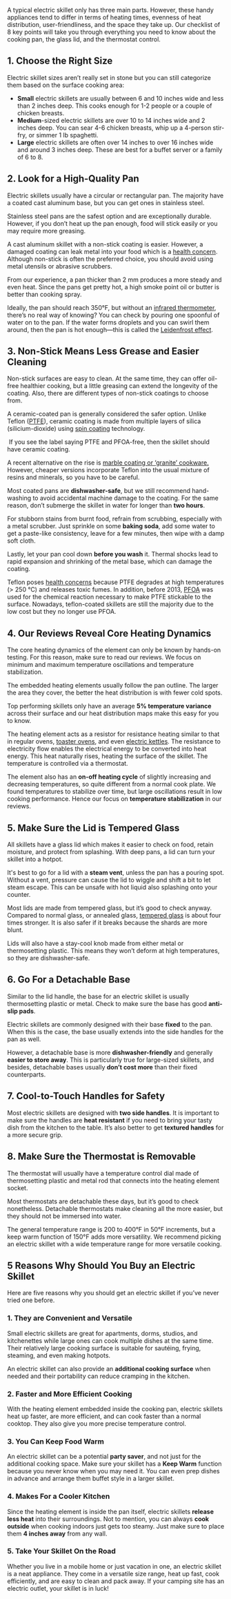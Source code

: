 A typical electric skillet only has three main parts. However, these handy appliances tend to differ in terms of heating times, evenness of heat distribution, user-friendliness, and the space they take up. Our checklist of 8 key points will take you through everything you need to know about the cooking pan, the glass lid, and the thermostat control.

1\. Choose the Right Size
-------------------------

Electric skillet sizes aren’t really set in stone but you can still categorize them based on the surface cooking area:

*   **Small** electric skillets are usually between 6 and 10 inches wide and less than 2 inches deep. This cooks enough for 1-2 people or a couple of chicken breasts.
*   **Medium**\-sized electric skillets are over 10 to 14 inches wide and 2 inches deep. You can sear 4-6 chicken breasts, whip up a 4-person stir-fry, or simmer 1 lb spaghetti.
*   **Large** electric skillets are often over 14 inches to over 16 inches wide and around 3 inches deep. These are best for a buffet server or a family of 6 to 8.

2\. Look for a High-Quality Pan
-------------------------------

Electric skillets usually have a circular or rectangular pan. The majority have a coated cast aluminum base, but you can get ones in stainless steel.

Stainless steel pans are the safest option and are exceptionally durable. However, if you don’t heat up the pan enough, food will stick easily or you may require more greasing.

A cast aluminum skillet with a non-stick coating is easier. However, a damaged coating can leak metal into your food which is a [health concern](https://efsa.onlinelibrary.wiley.com/doi/epdf/10.2903/j.efsa.2008.754). Although non-stick is often the preferred choice, you should avoid using metal utensils or abrasive scrubbers.

From our experience, a pan thicker than 2 mm produces a more steady and even heat. Since the pans get pretty hot, a high smoke point oil or butter is better than cooking spray. 

Ideally, the pan should reach 350°F, but without an [infrared thermometer](https://healthykitchen101.com/thermometers/reviews/best/infrared-thermometers/), there’s no real way of knowing? You can check by pouring one spoonful of water on to the pan. If the water forms droplets and you can swirl them around, then the pan is hot enough—this is called the [Leidenfrost effect](https://www.sciencedirect.com/topics/engineering/leidenfrost-effect).

3\. Non-Stick Means Less Grease and Easier Cleaning
---------------------------------------------------

Non-stick surfaces are easy to clean. At the same time, they can offer oil-free healthier cooking, but a little greasing can extend the longevity of the coating. Also, there are different types of non-stick coatings to choose from.

A ceramic-coated pan is generally considered the safer option. Unlike Teflon ([PTFE](https://phys.org/news/2022-10-teflon-coating-hot-microplastics-cooking.html)), ceramic coating is made from multiple layers of silica (silicium-dioxide) using [spin coating](https://link.springer.com/chapter/10.1007/978-0-387-88953-5_4) technology.

 If you see the label saying PTFE and PFOA-free, then the skillet should have ceramic coating.

A recent alternative on the rise is [marble coating or ‘granite’ cookware.](https://thekitcheneye.com/what-is-marble-coating-cookware/) However, cheaper versions incorporate Teflon into the usual mixture of resins and minerals, so you have to be careful.

Most coated pans are **dishwasher-safe**, but we still recommend hand-washing to avoid accidental machine damage to the coating. For the same reason, don’t submerge the skillet in water for longer than **two hours**.

For stubborn stains from burnt food, refrain from scrubbing, especially with a metal scrubber. Just sprinkle on some **baking soda**, add some water to get a paste-like consistency, leave for a few minutes, then wipe with a damp soft cloth.

Lastly, let your pan cool down **before you wash** it. Thermal shocks lead to rapid expansion and shrinking of the metal base, which can damage the coating.

Teflon poses [health concerns](https://www.sciencedirect.com/science/article/pii/S0041008X00990379) because PTFE degrades at high temperatures (> 250 °C) and releases toxic fumes. In addition, before 2013, [PFOA](https://www.cdc.gov/biomonitoring/PFOA_FactSheet.html) was used for the chemical reaction necessary to make PTFE stickable to the surface. Nowadays, teflon-coated skillets are still the majority due to the low cost but they no longer use PFOA.

4\. Our Reviews Reveal Core Heating Dynamics
--------------------------------------------

The core heating dynamics of the element can only be known by hands-on testing. For this reason, make sure to read our reviews. We focus on minimum and maximum temperature oscillations and temperature stabilization.

The embedded heating elements usually follow the pan outline. The larger the area they cover, the better the heat distribution is with fewer cold spots.

Top performing skillets only have an average **5% temperature variance** across their surface and our heat distribution maps make this easy for you to know.

The heating element acts as a resistor for resistance heating similar to that in regular ovens, [toaster ovens](https://healthykitchen101.com/toaster-ovens/reviews/best/), and even [electric kettles](https://healthykitchen101.com/kettles/reviews/best/electric-kettles/). The resistance to electricity flow enables the electrical energy to be converted into heat energy. This heat naturally rises, heating the surface of the skillet. The temperature is controlled via a thermostat.

The element also has an **on-off heating cycle** of slightly increasing and decreasing temperatures, so quite different from a normal cook plate. We found temperatures to stabilize over time, but large oscillations result in low cooking performance. Hence our focus on **temperature stabilization** in our reviews.

5\. Make Sure the Lid is Tempered Glass
---------------------------------------

All skillets have a glass lid which makes it easier to check on food, retain moisture, and protect from splashing. With deep pans, a lid can turn your skillet into a hotpot.

It's best to go for a lid with a **steam vent**, unless the pan has a pouring spot. Without a vent, pressure can cause the lid to wiggle and shift a bit to let steam escape. This can be unsafe with hot liquid also splashing onto your counter.

Most lids are made from tempered glass, but it’s good to check anyway. Compared to normal glass, or annealed glass, [tempered glass](https://www.scientificamerican.com/article/how-is-tempered-glass-mad/) is about four times stronger. It is also safer if it breaks because the shards are more blunt.

Lids will also have a stay-cool knob made from either metal or thermosetting plastic. This means they won’t deform at high temperatures, so they are dishwasher-safe.

6\. Go For a Detachable Base
----------------------------

Similar to the lid handle, the base for an electric skillet is usually thermosetting plastic or metal. Check to make sure the base has good **anti-slip pads**.

Electric skillets are commonly designed with their base **fixed** to the pan. When this is the case, the base usually extends into the side handles for the pan as well.

However, a detachable base is more **dishwasher-friendly** and generally **easier to store away**. This is particularly true for large-sized skillets, and besides, detachable bases usually **don’t cost more** than their fixed counterparts.

7\. Cool-to-Touch Handles for Safety
------------------------------------

Most electric skillets are designed with **two side handles**. It is important to make sure the handles are **heat resistant** if you need to bring your tasty dish from the kitchen to the table. It’s also better to get **textured handles** for a more secure grip.

8\. Make Sure the Thermostat is Removable
-----------------------------------------

The thermostat will usually have a temperature control dial made of thermosetting plastic and metal rod that connects into the heating element socket.

Most thermostats are detachable these days, but it’s good to check nonetheless. Detachable thermostats make cleaning all the more easier, but they should not be immersed into water.

The general temperature range is 200 to 400°F in 50°F increments, but a keep warm function of 150°F adds more versatility. We recommend picking an electric skillet with a wide temperature range for more versatile cooking.

5 Reasons Why Should You Buy an Electric Skillet
------------------------------------------------

Here are five reasons why you should get an electric skillet if you’ve never tried one before.

### 1\. They are Convenient and Versatile

Small electric skillets are great for apartments, dorms, studios, and kitchenettes while large ones can cook multiple dishes at the same time. Their relatively large cooking surface is suitable for sautéing, frying, steaming, and even making hotpots.

An electric skillet can also provide an **additional cooking surface** when needed and their portability can reduce cramping in the kitchen.

### 2\. Faster and More Efficient Cooking

With the heating element embedded inside the cooking pan, electric skillets heat up faster, are more efficient, and can cook faster than a normal cooktop. They also give you more precise temperature control.

### 3\. You Can Keep Food Warm

An electric skillet can be a potential **party saver**, and not just for the additional cooking space. Make sure your skillet has a **Keep Warm** function because you never know when you may need it. You can even prep dishes in advance and arrange them buffet style in a larger skillet.

### 4\. Makes For a Cooler Kitchen

Since the heating element is inside the pan itself, electric skillets **release less heat** into their surroundings. Not to mention, you can always **cook outside** when cooking indoors just gets too steamy. Just make sure to place them **4 inches away** from any wall.

### 5\. Take Your Skillet On the Road

Whether you live in a mobile home or just vacation in one, an electric skillet is a neat appliance. They come in a versatile size range, heat up fast, cook efficiently, and are easy to clean and pack away. If your camping site has an electric outlet, your skillet is in luck!